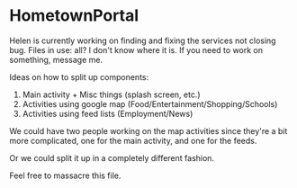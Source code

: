 HometownPortal
==============

Helen is currently working on finding and fixing the services not closing bug.
Files in use: all? I don't know where it is. If you need to work on something, message me.


Ideas on how to split up components:

1. Main activity + Misc things (splash screen, etc.)
2. Activities using google map (Food/Entertainment/Shopping/Schools)
3. Activities using feed lists (Employment/News)

We could have two people working on the map activities since they're a bit more complicated, one for the main activity, and one for the feeds.

Or we could split it up in a completely different fashion.

Feel free to massacre this file.